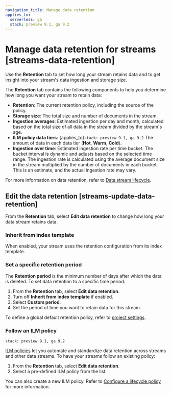```yaml
---
navigation_title: Manage data retention
applies_to:
  serverless: ga
  stack: preview 9.1, ga 9.2
---
```


# Manage data retention for streams [streams-data-retention]

Use the **Retention** tab to set how long your stream retains data and to get insight into your stream's data ingestion and storage size.

The **Retention** tab contains the following components to help you determine how long you want your stream to retain data:

- **Retention**: The current retention policy, including the source of the policy.
- **Storage size**: The total size and number of documents in the stream.
- **Ingestion averages**: Estimated ingestion per day and month, calculated based on the total size of all data in the stream  divided by the stream's age.
- **ILM policy data tiers**: {applies_to}`stack: preview 9.1, ga 9.2` The amount of data in each data tier (**Hot**, **Warm**, **Cold**).
- **Ingestion over time**: Estimated ingestion rate per time bucket. The bucket interval is dynamic and adjusts based on the selected time range. The ingestion rate is calculated using the average document size in the stream multiplied by the number of documents in each bucket. This is an estimate, and the actual ingestion rate may vary.

For more information on data retention, refer to [Data stream lifecycle](../../../../manage-data/lifecycle/data-stream.md).

## Edit the data retention [streams-update-data-retention]
From the **Retention** tab, select **Edit data retention** to change how long your data stream retains data.

### Inherit from index template
When enabled, your stream uses the retention configuration from its index template.

### Set a specific retention period
The **Retention period** is the minimum number of days after which the data is deleted. To set data retention to a specific time period:

1. From the **Retention** tab, select **Edit data retention**.
1. Turn off **Inherit from index template** if enabled.
1. Select **Custom period**.
1. Set the period of time you want to retain data for this stream.

To define a global default retention policy, refer to [project settings](../../../../deploy-manage/deploy/elastic-cloud/project-settings.md).

### Follow an ILM policy
```{applies_to}
stack: preview 9.1, ga 9.2
```
[ILM policies](../../../../manage-data/lifecycle/index-lifecycle-management.md) let you automate and standardize data retention across streams and other data streams. To have your streams follow an existing policy:

1. From the **Retention** tab, select **Edit data retention**.
1. Select a pre-defined ILM policy from the list.

You can also create a new ILM policy. Refer to [Configure a lifecycle policy](../../../../manage-data/lifecycle/index-lifecycle-management/configure-lifecycle-policy.md) for more information.